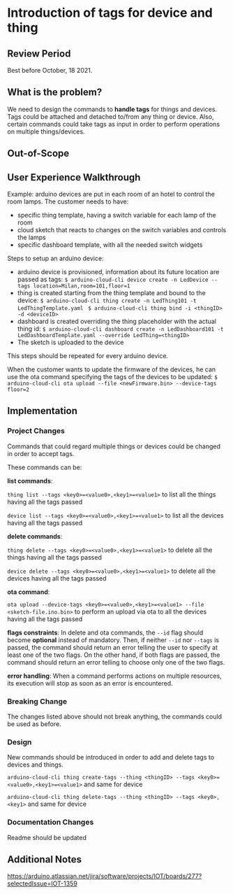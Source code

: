 # Introduction of tags for device and thing

## Review Period

Best before October, 18 2021.

## What is the problem?
We need to design the commands to **handle tags** for things and devices. Tags could be attached and detached to/from any thing or device. Also, certain commands could take tags as input in order to perform operations on multiple things/devices.

## Out-of-Scope

## User Experience Walkthrough

Example: arduino devices are put in each room of an hotel to control the room lamps.
The customer needs to have:
- specific thing template, having a switch variable for each lamp of the room
- cloud sketch that reacts to changes on the switch variables and controls the lamps
- specific dashboard template, with all the needed switch widgets

Steps to setup an arduino device:
- arduino device is provisioned, information about its future location are passed as tags: 
  `$ arduino-cloud-cli device create -n LedDevice --tags location=Milan,room=101,floor=1`
- thing is created starting from the thing template and bound to the device: 
  `$ arduino-cloud-cli thing create -n LedThing101 -t LedThingTemplate.yaml `
  `$ arduino-cloud-cli thing bind -i <thingID> -d <deviceID>`
- dashboard is created overriding the thing placeholder with the actual thing id:
  `$ arduino-cloud-cli dashboard create -n LedDashboard101 -t LedDashboardTemplate.yaml --override LedThing=<thingID>`
- The sketch is uploaded to the device

This steps should be repeated for every arduino device. 

When the customer wants to update the firmware of the devices, he can use the ota command specifying the tags of the devices to be updated:
  `$ arduino-cloud-cli ota upload --file <newFirmware.bin> --device-tags floor=2`

## Implementation

### Project Changes

Commands that could regard multiple things or devices could be changed in order to accept tags.

These commands can be:

**list commands**:

`thing list --tags <key0>=<value0>,<key1>=<value1>` to list all the things having all the tags passed

`device list --tags <key0>=<value0>,<key1>=<value1>` to list all the devices having all the tags passed


**delete commands**:

`thing delete --tags <key0>=<value0>,<key1>=<value1>` to delete all the things having all the tags passed

`device delete --tags <key0>=<value0>,<key1>=<value1>` to delete all the devices having all the tags passed


**ota command**:

`ota upload --device-tags <key0>=<value0>,<key1>=<value1> --file <sketch-file.ino.bin>` to perform an upload via ota to all the devices having all the tags passed


**flags constraints**:
In delete and ota commands, the `--id` flag should become **optional** instead of mandatory. 
Then, if neither `--id` nor `--tags` is passed, the command should return an error telling the user to specify at least one of the two flags.
On the other hand, if both flags are passed, the command should return an error telling to choose only one of the two flags.

**error handling**:
When a command performs actions on multiple resources, its execution will stop as soon as an error is encountered. 

### Breaking Change

The changes listed above should not break anything, the commands could be used as before.

### Design

New commands should be introduced in order to add and delete tags to devices and things.

`arduino-cloud-cli thing create-tags --thing <thingID> --tags <key0>=<value0>,<key1>=<value1>` and same for device

`arduino-cloud-cli thing delete-tags --thing <thingID> --tags <key0>,<key1>` and same for device


### Documentation Changes

Readme should be updated

## Additional Notes

https://arduino.atlassian.net/jira/software/projects/IOT/boards/277?selectedIssue=IOT-1359
